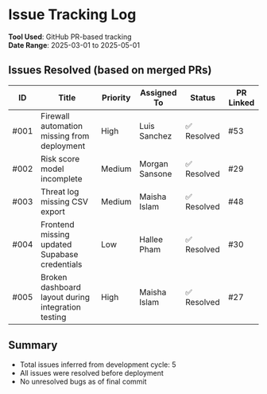 # Issue Tracking Log

**Tool Used**: GitHub PR-based tracking  
**Date Range**: 2025-03-01 to 2025-05-01  

## Issues Resolved (based on merged PRs)

| ID   | Title                                             | Priority | Assigned To    | Status     | PR Linked |
|------|---------------------------------------------------|----------|----------------|------------|-----------|
| #001 | Firewall automation missing from deployment       | High     | Luis Sanchez   | ✅ Resolved| #53        |
| #002 | Risk score model incomplete                       | Medium   | Morgan Sansone | ✅ Resolved| #29        |
| #003 | Threat log missing CSV export                     | Medium   | Maisha Islam   | ✅ Resolved| #48        |
| #004 | Frontend missing updated Supabase credentials     | Low      | Hallee Pham    | ✅ Resolved| #30        |
| #005 | Broken dashboard layout during integration testing| High     | Maisha Islam   | ✅ Resolved| #27        |

## Summary

- Total issues inferred from development cycle: 5
- All issues were resolved before deployment
- No unresolved bugs as of final commit
